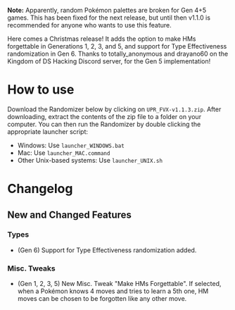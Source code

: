 **Note:** Apparently, random Pokémon palettes are broken for Gen 4+5 games. This has been fixed for the next release, but until then v1.1.0 is recommended for anyone who wants to use this feature.

Here comes a Christmas release! It adds the option to make HMs forgettable in Generations 1, 2, 3, and 5, and support for Type Effectiveness randomization in Gen 6. Thanks to totally_anonymous and drayano60 on the Kingdom of DS Hacking Discord server, for the Gen 5 implementation!

# How to use

Download the Randomizer below by clicking on `UPR_FVX-v1.1.3.zip`. After downloading, extract the contents of the zip file to a folder on your computer. You can then run the Randomizer by double clicking the appropriate launcher script:

- Windows: Use `launcher_WINDOWS.bat`
- Mac: Use `launcher_MAC.command`
- Other Unix-based systems: Use `launcher_UNIX.sh`


# Changelog
## New and Changed Features
### Types
- (Gen 6) Support for Type Effectiveness randomization added.

### Misc. Tweaks
- (Gen 1, 2, 3, 5) New Misc. Tweak "Make HMs Forgettable". If selected, when a Pokémon knows 4 moves and tries to learn a 5th one, HM moves can be chosen to be forgotten like any other move.
